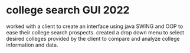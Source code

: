 # college search GUI 2022

worked with a client to create an interface using java SWING and OOP to ease their college search prospects. 
created a drop down menu to select desired colleges provided by the client to compare and analyze college information and data.

